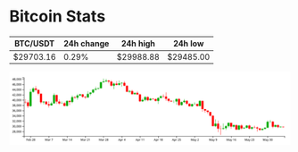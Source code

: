 # Bitcoin Stats

BTC/USDT|24h change|24h high|24h low|
|---|---|---|---|
|$29703.16|0.29%|$29988.88|$29485.00|

<img src="./chart.svg">
